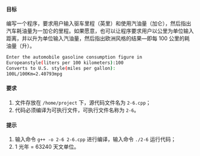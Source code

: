 #### 目标

编写一个程序，要求用户输入驱车里程（英里）和使用汽油量（加仑），然后指出汽车耗油量为一加仑的里程。如果愿意，也可以让程序要求用户以公里为单位输入距离，并以升为单位输入汽油量，然后指出欧洲风格的结果—即每 100 公里的耗油量（升）。

```bash
Enter the automobile gasoline consumption figure in
Europeanstyle(liters per 100 kilometers):100
Converts to U.S. style(miles per gallon):
100L/100Km=2.40793mpg
```

#### 要求

1. 文件存放在 `/home/project` 下，源代码文件名为 `2-6.cpp`；
2. 代码必须编译为可执行文件，可执行文件名称为 `2-6`。

#### 提示

1. 输入命令 `g++ -o 2-6 2-6.cpp` 进行编译，输入命令 `./2-6` 运行代码；
2. 1 光年 = 63240 天文单位。